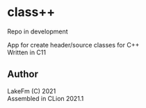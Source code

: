 # class++

Repo in development <br>

App for create header/source classes for C++ <br>
Written in C11

## Author
 LakeFm (C) 2021 <br>
 Assembled in CLion 2021.1
